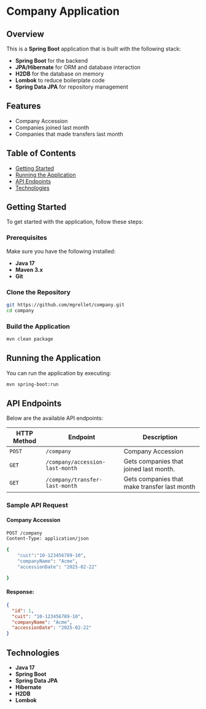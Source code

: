 
# Company Application

## Overview
This is a **Spring Boot** application that is built with the following stack:

- **Spring Boot** for the backend
- **JPA/Hibernate** for ORM and database interaction
- **H2DB** for the database on memory
- **Lombok** to reduce boilerplate code
- **Spring Data JPA** for repository management

## Features
- Company Accession
- Companies joined last month
- Companies that made transfers last month


## Table of Contents
- [Getting Started](#getting-started)
- [Running the Application](#running-the-application)
- [API Endpoints](#api-endpoints)
- [Technologies](#technologies)

## Getting Started

To get started with the application, follow these steps:

### Prerequisites
Make sure you have the following installed:
- **Java 17**
- **Maven 3.x**
- **Git**

### Clone the Repository

```bash
git https://github.com/mgrellet/company.git
cd company
```

### Build the Application

```bash
mvn clean package
```

## Running the Application

You can run the application by executing:

```bash
mvn spring-boot:run 
```

## API Endpoints

Below are the available API endpoints:

| HTTP Method | Endpoint                        | Description                                  |
|-------------|---------------------------------|----------------------------------------------|
| `POST`      | `/company`                      | Company Accession                            |
| `GET`       | `/company/accession-last-month` | Gets companies that joined last month.       |
| `GET`       | `/company/transfer-last-month`  | Gets companies that make transfer last month |

### Sample API Request

#### Company Accession
```bash
POST /company
Content-Type: application/json

{
    "cuit":"10-123456789-10",
    "companyName": "Acme",
    "accessionDate": "2025-02-22"

}
```

#### Response:
```json
{
  "id": 1,
  "cuit": "10-123456789-10",
  "companyName": "Acme",
  "accessionDate": "2025-02-22"
}
```

## Technologies
- **Java 17**
- **Spring Boot**
- **Spring Data JPA**
- **Hibernate**
- **H2DB**
- **Lombok**

